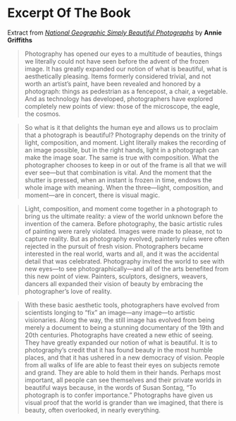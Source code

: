 # Excerpt Of The Book 
Extract from [*National Geographic Simply Beautiful Photographs*](https://www.amazon.com/National-Geographic-Beautiful-Photographs-Collectors/dp/1426217269) by **Annie Griffiths**

> Photography has opened our eyes to a multitude of beauties, things we literally could not have seen before the advent of the frozen image. It has greatly expanded our notion of what is beautiful, what is aesthetically pleasing. Items formerly considered trivial, and not worth an artist’s paint, have been revealed and honored by a photograph: things as pedestrian as a fencepost, a chair, a vegetable. And as technology has developed, photographers have explored completely new points of view: those of the microscope, the eagle, the cosmos.

> So what is it that delights the human eye and allows us to proclaim that a photograph is beautiful? Photography depends on the trinity of light, composition, and moment. Light literally makes the recording of an image possible, but in the right hands, light in a photograph can make the image soar. The same is true with composition. What the photographer chooses to keep in or out of the frame is all that we will ever see—but that combination is vital. And the moment that the shutter is pressed, when an instant is frozen in time, endows the whole image with meaning. When the three—light, composition, and moment—are in concert, there is visual magic.

> Light, composition, and moment come together in a photograph to bring us the ultimate reality: a view of the world unknown before the invention of the camera. Before photography, the basic artistic rules of painting were rarely violated. Images were made to please, not to capture reality. But as photography evolved, painterly rules were often rejected in the pursuit of fresh vision. Photographers became interested in the real world, warts and all, and it was the accidental detail that was celebrated. Photography invited the world to see with new eyes—to see photographically—and all of the arts benefited from this new point of view. Painters, sculptors, designers, weavers, dancers all expanded their vision of beauty by embracing the photographer’s love of reality. 

> With these basic aesthetic tools, photographers have evolved from scientists longing to “fix” an image—any image—to artistic visionaries. Along the way, the still image has evolved from being merely a document to being a stunning documentary of the 19th and 20th centuries. Photographs have created a new ethic of seeing. They have greatly expanded our notion of what is beautiful. It is to photography’s credit that it has found beauty in the most humble places, and that it has ushered in a new democracy of vision. People from all walks of life are able to feast their eyes on subjects remote and grand. They are able to hold them in their hands. Perhaps most important, all people can see themselves and their private worlds in beautiful ways because, in the words of Susan Sontag, “To photograph is to confer importance.” Photographs have given us visual proof that the world is grander than we imagined, that there is beauty, often overlooked, in nearly everything.
